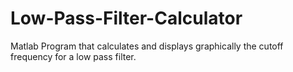 # Low-Pass-Filter-Calculator
Matlab Program that calculates and displays graphically the cutoff frequency for a low pass filter.
